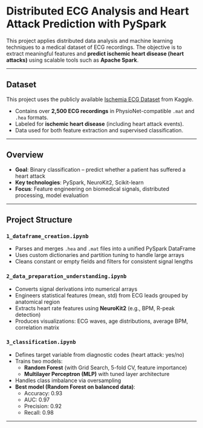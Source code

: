 # Distributed ECG Analysis and Heart Attack Prediction with PySpark

This project applies distributed data analysis and machine learning techniques to a medical dataset of ECG recordings. The objective is to extract meaningful features and **predict ischemic heart disease (heart attacks)** using scalable tools such as **Apache Spark**.

---

## Dataset

This project uses the publicly available [Ischemia ECG Dataset](https://www.kaggle.com/datasets/bjoernjostein/ischemia-dataset) from Kaggle.

- Contains over **2,500 ECG recordings** in PhysioNet-compatible `.mat` and `.hea` formats.
- Labeled for **ischemic heart disease** (including heart attack events).
- Data used for both feature extraction and supervised classification.

---

## Overview

- **Goal**: Binary classification – predict whether a patient has suffered a heart attack  
- **Key technologies**: PySpark, NeuroKit2, Scikit-learn  
- **Focus**: Feature engineering on biomedical signals, distributed processing, model evaluation

---

## Project Structure

### `1_dataframe_creation.ipynb`
- Parses and merges `.hea` and `.mat` files into a unified PySpark DataFrame
- Uses custom dictionaries and partition tuning to handle large arrays
- Cleans constant or empty fields and filters for consistent signal lengths

### `2_data_preparation_understanding.ipynb`
- Converts signal derivations into numerical arrays
- Engineers statistical features (mean, std) from ECG leads grouped by anatomical region
- Extracts heart rate features using **NeuroKit2** (e.g., BPM, R-peak detection)
- Produces visualizations: ECG waves, age distributions, average BPM, correlation matrix

### `3_classification.ipynb`
- Defines target variable from diagnostic codes (heart attack: yes/no)
- Trains two models:
  - **Random Forest** (with Grid Search, 5-fold CV, feature importance)
  - **Multilayer Perceptron (MLP)** with tuned layer architecture
- Handles class imbalance via oversampling
- **Best model (Random Forest on balanced data)**:
  - Accuracy: 0.93  
  - AUC: 0.97  
  - Precision: 0.92  
  - Recall: 0.98

---
